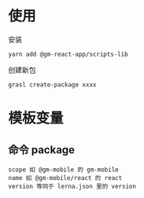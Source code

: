 
# 使用

安装

```shell script
yarn add @gm-react-app/scripts-lib
```

创建新包

```shell script
grasl create-package xxxx
```


# 模板变量

## 命令 package
```
scope 如 @gm-mobile 的 gm-mobile
name 如 @gm-mobile/react 的 react
version 等同于 lerna.json 里的 version
```

